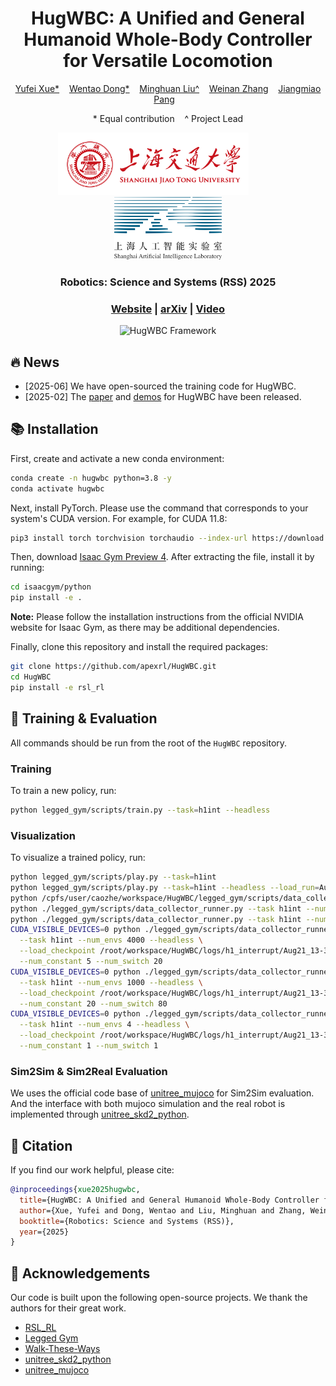 <div align="center">
  <h1><strong>HugWBC: A Unified and General Humanoid Whole-Body Controller for Versatile Locomotion</strong></h1>
  <p>
    <a href=''>Yufei Xue*</a> &nbsp;&nbsp;
    <a href='https://github.com/WentDong'>Wentao Dong*</a> &nbsp;&nbsp;
    <a href='https://minghuanliu.com'>Minghuan Liu^</a> &nbsp;&nbsp;
    <a href='https://wnzhang.net/'>Weinan Zhang</a> &nbsp;&nbsp;
    <a href='https://oceanpang.github.io/'>Jiangmiao Pang</a> &nbsp;&nbsp;
  </p>
  <p>
  * Equal contribution&nbsp;&nbsp;&nbsp;&nbsp;^ Project Lead
  </p>
  <p>
      <img src="./imgs/sjtu.png" height="100" alt="SJTU Logo"> &nbsp; &nbsp; &nbsp; &nbsp; &nbsp; &nbsp; 
      <img src="./imgs/share-logo.png" height="100" alt="Share Logo">
  </p>
  <h3>Robotics: Science and Systems (RSS) 2025</h3>
  <h3>
    <a href="https://hugwbc.github.io/">Website</a> | 
    <a href="https://arxiv.org/abs/2502.03206/">arXiv</a> | 
    <a href="https://www.youtube.com/watch?v=JP9A0EIu7nc">Video</a> 
  </h3>
  <img src="./imgs/framework.png" width="90%" alt="HugWBC Framework">
</div>

## 🔥 News
- \[2025-06] We have open-sourced the training code for HugWBC.
- \[2025-02] The [paper](https://arxiv.org/abs/2502.03206) and [demos](https://hugwbc.github.io) for HugWBC have been released.

## 📚 Installation

First, create and activate a new conda environment:
```bash
conda create -n hugwbc python=3.8 -y
conda activate hugwbc
```

Next, install PyTorch. Please use the command that corresponds to your system's CUDA version. For example, for CUDA 11.8:
```bash
pip3 install torch torchvision torchaudio --index-url https://download.pytorch.org/whl/cu118
```

Then, download [Isaac Gym Preview 4](https://developer.nvidia.com/isaac-gym/download). After extracting the file, install it by running:
```bash
cd isaacgym/python
pip install -e .
```
**Note:** Please follow the installation instructions from the official NVIDIA website for Isaac Gym, as there may be additional dependencies.

Finally, clone this repository and install the required packages:
```bash
git clone https://github.com/apexrl/HugWBC.git 
cd HugWBC
pip install -e rsl_rl
```

## 🚀 Training & Evaluation

All commands should be run from the root of the `HugWBC` repository.

### Training
To train a new policy, run:
```bash
python legged_gym/scripts/train.py --task=h1int --headless 
```

### Visualization
To visualize a trained policy, run:
```bash
python legged_gym/scripts/play.py --task=h1int
python legged_gym/scripts/play.py --task=h1int --headless --load_run=Aug21_13-31-13_ --checkpoint=40000
python /cpfs/user/caozhe/workspace/HugWBC/legged_gym/scripts/data_collector_runner.py --task h1int --num_envs 2 --headless --num_constant 1 --num_switch 1
python ./legged_gym/scripts/data_collector_runner.py --task h1int --num_envs 4096 --headless --load_checkpoint /root/workspace/HugWBC/logs/h1_interrupt/Aug21_13-31-13_/model_40000.pt --num_constant 1 --num_switch 1
python ./legged_gym/scripts/data_collector_runner.py --task h1int --num_envs 4096 --headless --load_checkpoint /root/workspace/HugWBC/logs/h1_interrupt/Aug21_13-31-13_/model_40000.pt --num_constant 20000 --num_switch 80000
CUDA_VISIBLE_DEVICES=0 python ./legged_gym/scripts/data_collector_runner.py \
  --task h1int --num_envs 4000 --headless \
  --load_checkpoint /root/workspace/HugWBC/logs/h1_interrupt/Aug21_13-31-13_/model_40000.pt \
  --num_constant 5 --num_switch 20
CUDA_VISIBLE_DEVICES=0 python ./legged_gym/scripts/data_collector_runner.py \
  --task h1int --num_envs 1000 --headless \
  --load_checkpoint /root/workspace/HugWBC/logs/h1_interrupt/Aug21_13-31-13_/model_40000.pt \
  --num_constant 20 --num_switch 80
CUDA_VISIBLE_DEVICES=0 python ./legged_gym/scripts/data_collector_runner.py \
  --task h1int --num_envs 4 --headless \
  --load_checkpoint /root/workspace/HugWBC/logs/h1_interrupt/Aug21_13-31-13_/model_40000.pt \
  --num_constant 1 --num_switch 1
```

### Sim2Sim & Sim2Real Evaluation
We uses the official code base of [unitree_mujoco](https://github.com/unitreerobotics/unitree_mujoco) for Sim2Sim evaluation. And the interface with both mujoco simulation and the real robot is implemented through [unitree_skd2_python](https://github.com/unitreerobotics/unitree_sdk2_python).

## 🔗 Citation

If you find our work helpful, please cite:
```bibtex
@inproceedings{xue2025hugwbc,
  title={HugWBC: A Unified and General Humanoid Whole-Body Controller for Versatile Locomotion}, 
  author={Xue, Yufei and Dong, Wentao and Liu, Minghuan and Zhang, Weinan and Pang, Jiangmiao},
  booktitle={Robotics: Science and Systems (RSS)},
  year={2025}
}
```

## 👏 Acknowledgements

Our code is built upon the following open-source projects. We thank the authors for their great work.
- [RSL_RL](https://github.com/leggedrobotics/rsl_rl)
- [Legged Gym](https://github.com/leggedrobotics/legged_gym)
- [Walk-These-Ways](https://github.com/Improbable-AI/walk-these-ways)
- [unitree_skd2_python](https://github.com/unitreerobotics/unitree_sdk2_python)
- [unitree_mujoco](https://github.com/unitreerobotics/unitree_mujoco)

